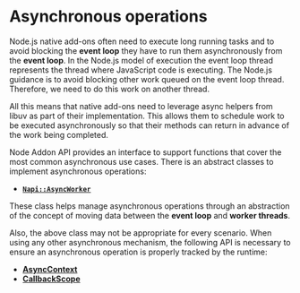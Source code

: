 # Asynchronous operations

Node.js native add-ons often need to execute long running tasks and to avoid blocking the **event loop** they have to run them asynchronously from the **event loop**. In the Node.js model of execution the event loop thread represents the thread where JavaScript code is executing. The Node.js guidance is to avoid blocking other work queued on the event loop thread. Therefore, we need to do this work on another thread.

All this means that native add-ons need to leverage async helpers from libuv as part of their implementation. This allows them to schedule work to be executed asynchronously so that their methods can return in advance of the work being completed.

Node Addon API provides an interface to support functions that cover the most common asynchronous use cases. There is an abstract classes to implement asynchronous operations:

* [**`Napi::AsyncWorker`**](async_worker.md)

These class helps manage asynchronous operations through an abstraction of the concept of moving data between the **event loop** and **worker threads**.

Also, the above class may not be appropriate for every scenario. When using any other asynchronous mechanism, the following API is necessary to ensure an asynchronous operation is properly tracked by the runtime:

* [**AsyncContext**](async_context.md)
* [**CallbackScope**](callback_scope.md)

